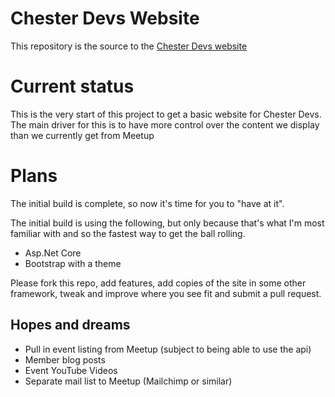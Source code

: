 # Chester Devs Website 

This repository is the source to the [Chester Devs website](https://chester.dev/)

# Current status

This is the very start of this project to get a basic website for Chester Devs. The main driver for this is to have more control over the content we display than we currently get from Meetup

# Plans

The initial build is complete, so now it's time for you to "have at it". 

The initial build is using the following, but only because that's what I'm most familiar with and so the fastest way to get the ball rolling.

- Asp.Net Core
- Bootstrap with a theme

Please fork this repo, add features, add copies of the site in some other framework, tweak and improve where you see fit and submit a pull request.

## Hopes and dreams

- Pull in event listing from Meetup (subject to being able to use the api)
- Member blog posts
- Event YouTube Videos
- Separate mail list to Meetup (Mailchimp or similar)